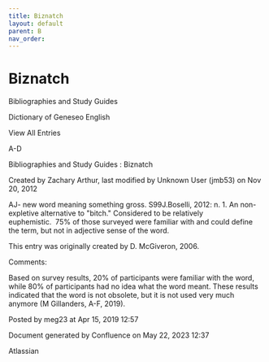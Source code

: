 ```yaml
---
title: Biznatch
layout: default
parent: B
nav_order:
---
```


# Biznatch

Bibliographies and Study Guides

Dictionary of Geneseo English

View All Entries

A-D

Bibliographies and Study Guides : Biznatch

Created by  Zachary Arthur, last modified by  Unknown User (jmb53) on Nov 20, 2012

AJ- new word meaning something gross. S99J.Boselli, 2012: n. 1. An non-expletive alternative to &quot;bitch.&quot; Considered to be relatively euphemistic.  75% of those surveyed were familiar with and could define the term, but not in adjective sense of the word. 

This entry was originally created by D. McGiveron, 2006.

Comments:

Based on survey results, 20% of participants were familiar with the word, while 80% of participants had no idea what the word meant. These results indicated that the word is not obsolete, but it is not used very much anymore (M Gillanders, A-F, 2019).

Posted by meg23 at Apr 15, 2019 12:57

Document generated by Confluence on May 22, 2023 12:37

Atlassian
